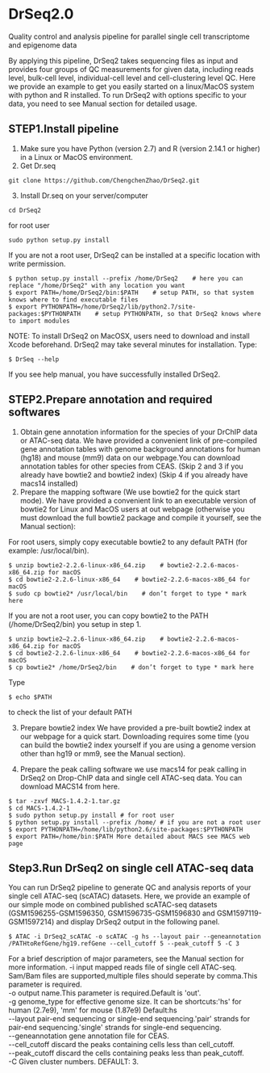 # DrSeq2.0

Quality control and analysis pipeline for parallel single cell transcriptome and epigenome data

By applying this pipeline, DrSeq2 takes sequencing files as input and provides four groups of QC measurements for given data, including reads level, bulk-cell level, individual-cell level and cell-clustering level QC.
Here we provide an example to get you easily started on a linux/MacOS system with python and R installed. To run DrSeq2 with options specific to your data, you need to see Manual section for detailed usage.

STEP1.Install pipeline
-------------------------------------------------------------------------------------------------------------------------------------------
1. Make sure you have Python (version 2.7) and R (version 2.14.1 or higher) in a Linux or MacOS environment.
2. Get Dr.seq 
```shell
git clone https://github.com/ChengchenZhao/DrSeq2.git
```
3. Install Dr.seq on your server/computer
```shell
cd DrSeq2
```
for root user
```shell
sudo python setup.py install
```
If you are not a root user, DrSeq2 can be installed at a specific location with write permission.
```shell
$ python setup.py install --prefix /home/DrSeq2    # here you can replace "/home/DrSeq2" with any location you want
$ export PATH=/home/DrSeq2/bin:$PATH    # setup PATH, so that system knows where to find executable files
$ export PYTHONPATH=/home/DrSeq2/lib/python2.7/site-packages:$PYTHONPATH    # setup PYTHONPATH, so that DrSeq2 knows where to import modules
```
NOTE: To install DrSeq2 on MacOSX, users need to download and install Xcode beforehand.
DrSeq2 may take several minutes for installation.
Type:
```shell
$ DrSeq --help
```
If you see help manual, you have successfully installed DrSeq2.

STEP2.Prepare annotation and required softwares
-------------------------------------------------------------------------------------------------------------------------------------------
1. Obtain gene annotation information for the species of your DrChIP data or ATAC-seq data. 
We have provided a convenient link of pre-compiled gene annotation tables with genome background annotations for human (hg18) and mouse (mm9) data on our webpage.You can download annotation tables for other species from CEAS. (Skip 2 and 3 if you already have bowtie2 and bowtie2 index)
(Skip 4 if you already have macs14 installed)
2. Prepare the mapping software (We use bowtie2 for the quick start mode). 
We have provided a convenient link to an executable version of bowtie2 for Linux and MacOS users at out webpage (otherwise you must download the full bowtie2 package and compile it yourself, see the Manual section): 

For root users, simply copy executable bowtie2 to any default PATH (for example: /usr/local/bin).
```shell
$ unzip bowtie2-2.2.6-linux-x86_64.zip    # bowtie2-2.2.6-macos-x86_64.zip for macOS
$ cd bowtie2-2.2.6-linux-x86_64    # bowtie2-2.2.6-macos-x86_64 for macOS
$ sudo cp bowtie2* /usr/local/bin    # don’t forget to type * mark here
```
If you are not a root user, you can copy bowtie2 to the PATH (/home/DrSeq2/bin) you setup in step 1.
```shell
$ unzip bowtie2—2.2.6-linux-x86_64.zip    # bowtie2-2.2.6-macos-x86_64.zip for macOS
$ cd bowtie2-2.2.6-linux-x86_64    # bowtie2-2.2.6-macos-x86_64 for macOS
$ cp bowtie2* /home/DrSeq2/bin    # don’t forget to type * mark here
```
Type

```shell
$ echo $PATH
```
to check the list of your default PATH

3. Prepare bowtie2 index 
We have provided a pre-built bowtie2 index at our webpage for a quick start. Downloading requires some time (you can build the bowtie2 index yourself if you are using a genome version other than hg19 or mm9, see the Manual section). 

4. Prepare the peak calling software 
we use macs14 for peak calling in DrSeq2 on Drop-ChIP data and single cell ATAC-seq data. You can download MACS14 from here.

```shell
$ tar -zxvf MACS-1.4.2-1.tar.gz
$ cd MACS-1.4.2-1 
$ sudo python setup.py install # for root user 
$ python setup.py install --prefix /home/ # if you are not a root user
$ export PYTHONPATH=/home/lib/python2.6/site-packages:$PYTHONPATH
$ export PATH=/home/bin:$PATH More detailed about MACS see MACS web page
```
Step3.Run DrSeq2 on single cell ATAC-seq data
-------------------------------------------------------------------------------------------------------------------------------------------
You can run DrSeq2 pipeline to generate QC and analysis reports of your single cell ATAC-seq (scATAC) datasets.
Here, we provide an example of our simple mode on combined published scATAC-seq datasets (GSM1596255-GSM1596350, GSM1596735-GSM1596830 and GSM1597119-GSM1597214) and display DrSeq2 output in the following panel.
```shell
$ ATAC -i DrSeq2_scATAC -o scATAC -g hs --layout pair --geneannotation /PATHtoRefGene/hg19.refGene --cell_cutoff 5 --peak_cutoff 5 -C 3
```
For a brief description of major parameters, see the Manual section for more information.
-i input mapped reads file of single cell ATAC-seq. Sam/Bam files are supported,multiple files should seperate by comma.This parameter is required. <br>
-o output name.This parameter is required.Default is 'out'. <br>
-g genome_type for effective genome size. It can be shortcuts:'hs' for human (2.7e9), 'mm' for mouse (1.87e9) Default:hs <br>
--layout pair-end sequencing or single-end sequencing.'pair' strands for pair-end sequencing.'single' strands for single-end sequencing. <br>
--geneannotation gene annotation file for CEAS. <br>
--cell_cutoff discard the peaks containing cells less than cell_cutoff. <br>
--peak_cutoff discard the cells containing peaks less than peak_cutoff. <br>
-C Given cluster numbers. DEFAULT: 3. <br>